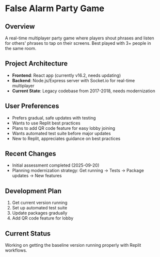 # False Alarm Party Game

## Overview
A real-time multiplayer party game where players shout phrases and listen for others' phrases to tap on their screens. Best played with 3+ people in the same room.

## Project Architecture
- **Frontend**: React app (currently v16.2, needs updating)
- **Backend**: Node.js/Express server with Socket.io for real-time multiplayer
- **Current State**: Legacy codebase from 2017-2018, needs modernization

## User Preferences
- Prefers gradual, safe updates with testing
- Wants to use Replit best practices
- Plans to add QR code feature for easy lobby joining
- Wants automated test suite before major updates
- New to Replit, appreciates guidance on best practices

## Recent Changes
- Initial assessment completed (2025-09-20)
- Planning modernization strategy: Get running → Tests → Package updates → New features

## Development Plan
1. Get current version running 
2. Set up automated test suite
3. Update packages gradually 
4. Add QR code feature for lobby

## Current Status
Working on getting the baseline version running properly with Replit workflows.